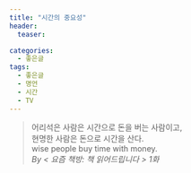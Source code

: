 ```yaml
---
title: "시간의 중요성"
header: 
  teaser:

categories:
  - 좋은글
tags: 
  - 좋은글
  - 명언
  - 시간
  - TV
---
```


> 어리석은 사람은 시간으로 돈을 버는 사람이고,  
> 현명한 사람은 돈으로 시간을 산다.  
> wise people buy time with money.  
> <cite>By &lt; 요즘 책방: 책 읽어드립니다 &gt; 1화</cite>